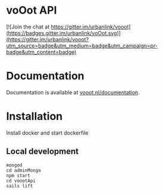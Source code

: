 voOot API
=================

[![Join the chat at https://gitter.im/urbanlink/vooot](https://badges.gitter.im/urbanlink/voOot.svg)](https://gitter.im/urbanlink/vooot?utm_source=badge&utm_medium=badge&utm_campaign=pr-badge&utm_content=badge)

# Documentation
Documentation is available at [vooot.nl/documentation](https://vooot.nl/documentation).


# Installation
Install docker and start dockerfile


## Local development

    mongod
    cd adminMongo
    npm start
    cd voootApi
    sails lift
    

